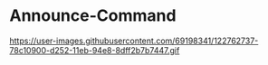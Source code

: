 # Announce-Command
https://user-images.githubusercontent.com/69198341/122762737-78c10900-d252-11eb-94e8-8dff2b7b7447.gif
